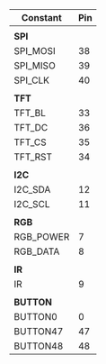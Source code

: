 | Constant  | Pin  |
|-----------|------|
|           |      |
| **SPI**   |      |
| SPI_MOSI  | 38   |
| SPI_MISO  | 39   |
| SPI_CLK   | 40   |
|           |      |
| **TFT**   |      |
| TFT_BL    | 33   |
| TFT_DC    | 36   |
| TFT_CS    | 35   |
| TFT_RST   | 34   |
|           |      |
| **I2C**   |      |
| I2C_SDA   | 12   |
| I2C_SCL   | 11   |
|           |      |
| **RGB**   |      |
| RGB_POWER | 7    |
| RGB_DATA  | 8    |
|           |      |
| **IR**    |      |
| IR        | 9    |
|           |      |
| **BUTTON**|      |
| BUTTON0   | 0    |
| BUTTON47  | 47   |
| BUTTON48  | 48   |
